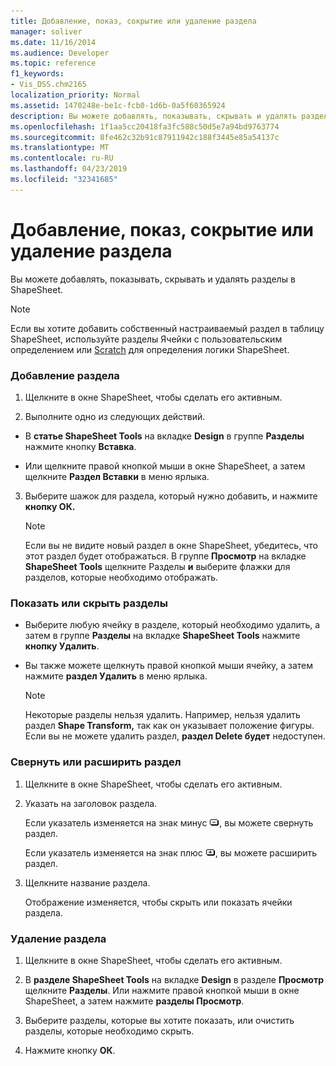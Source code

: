 ```yaml
---
title: Добавление, показ, сокрытие или удаление раздела
manager: soliver
ms.date: 11/16/2014
ms.audience: Developer
ms.topic: reference
f1_keywords:
- Vis_DSS.chm2165
localization_priority: Normal
ms.assetid: 1470248e-be1c-fcb0-1d6b-0a5f60365924
description: Вы можете добавлять, показывать, скрывать и удалять разделы в ShapeSheet.
ms.openlocfilehash: 1f1aa5cc20418fa3fc588c50d5e7a94bd9763774
ms.sourcegitcommit: 8fe462c32b91c87911942c188f3445e85a54137c
ms.translationtype: MT
ms.contentlocale: ru-RU
ms.lasthandoff: 04/23/2019
ms.locfileid: "32341685"
---
```

# <a name="add-show-hide-or-delete-a-section"></a>Добавление, показ, сокрытие или удаление раздела

Вы можете добавлять, показывать, скрывать и удалять разделы в ShapeSheet.
  
> [!NOTE]
> Если вы хотите добавить собственный настраиваемый раздел в таблицу ShapeSheet, используйте разделы Ячейки с пользовательским определением или [Scratch](scratch-section.md) для определения логики ShapeSheet. [](user-defined-cells-section.md) 
  
### <a name="to-add-a-section"></a>Добавление раздела

1. Щелкните в окне ShapeSheet, чтобы сделать его активным.
    
2. Выполните одно из следующих действий.
    
  - В **статье ShapeSheet Tools** на вкладке **Design** в группе **Разделы** нажмите кнопку **Вставка**.
    
  - Или щелкните правой кнопкой мыши в окне ShapeSheet, а затем щелкните **Раздел Вставки** в меню ярлыка. 
    
3. Выберите шажок для раздела, который нужно добавить, и нажмите **кнопку ОК.**
    
    > [!NOTE]
    >  Если вы не видите новый раздел в окне ShapeSheet, убедитесь, что этот раздел будет отображаться. В группе **Просмотр** на вкладке **ShapeSheet Tools** щелкните Разделы **и** выберите флажки для разделов, которые необходимо отображать. 
  
### <a name="to-show-or-hide-sections"></a>Показать или скрыть разделы

- Выберите любую ячейку в разделе, который необходимо удалить, а затем в группе **Разделы** на вкладке **ShapeSheet Tools** нажмите **кнопку Удалить**.
    
- Вы также можете щелкнуть правой кнопкой мыши ячейку, а затем нажмите **раздел Удалить** в меню ярлыка. 
    
    > [!NOTE]
    >  Некоторые разделы нельзя удалить. Например, нельзя удалить раздел **Shape Transform,** так как он указывает положение фигуры. Если вы не можете удалить раздел, **раздел Delete будет** недоступен. 
  
### <a name="to-collapse-or-expand-a-section"></a>Свернуть или расширить раздел

1. Щелкните в окне ShapeSheet, чтобы сделать его активным.
    
2. Указать на заголовок раздела.
    
    Если указатель изменяется на знак минус ![Если указатель изменяется на знак минус, свалить раздел](media/IC_SSMinus_ZA07645855.gif), вы можете свернуть раздел.
    
    Если указатель изменяется на знак плюс ![Если указатель изменяется на знак плюс, расширь раздел](media/IC_SSPlus_ZA07645856.gif), вы можете расширить раздел.
    
3. Щелкните название раздела.
    
    Отображение изменяется, чтобы скрыть или показать ячейки раздела.
    
### <a name="to-delete-a-section"></a>Удаление раздела

1. Щелкните в окне ShapeSheet, чтобы сделать его активным.
    
2. В **разделе ShapeSheet Tools** на вкладке **Design** в разделе **Просмотр** щелкните **Разделы**. Или нажмите правой кнопкой мыши в окне ShapeSheet, а затем нажмите **разделы Просмотр**.
    
3. Выберите разделы, которые вы хотите показать, или очистить разделы, которые необходимо скрыть.
    
4. Нажмите кнопку **ОК**.
    

